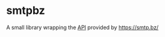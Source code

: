 smtpbz
===

A small library wrapping the [API][0] provided by https://smtp.bz/

  [0]: https://docs.smtp.bz/#/api
